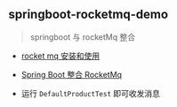 ## springboot-rocketmq-demo
> springboot 与 rocketMq 整合

* [rocket mq 安装和使用](http://rocketmq.apache.org/docs/quick-start/)

* [Spring Boot 整合 RocketMq](https://www.jianshu.com/p/8c4c2c2ab62e)

* 运行 `DefaultProductTest` 即可收发消息